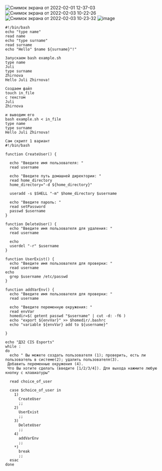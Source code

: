 ![Снимок экрана от 2022-02-01 12-37-03](https://user-images.githubusercontent.com/90381005/151953628-b72f8428-80ff-4026-a52c-2faf03776b9d.png)
![Снимок экрана от 2022-02-03 10-22-26](https://user-images.githubusercontent.com/90381005/152306233-538d0fa6-c2c4-4d29-b746-bf9a279985c2.png)
![Снимок экрана от 2022-02-03 10-23-32](https://user-images.githubusercontent.com/90381005/152306278-4758298a-4214-40a7-96fc-b2ca627449cb.png)
![image](https://user-images.githubusercontent.com/90381005/152768160-4a881642-5924-4153-8429-4b75877d47f4.png)

```
#!/bin/bash
echo "type name"
read name
echo "type surname"
read surname
echo "Hello" $name ${surname}"!"

Запускаем bash example.sh
type name
Juli
type surname
Zhirnova
Hello Juli Zhirnova!

Создаем файл
touch in_file
с текстом
Juli
Zhirnova

и выводим его
bash example.sh < in_file
type name
type surname
Hello Juli Zhirnova!

Сам скрипт 1 вариант
#!/bin/bash

function CreateUser() {
 
  echo "Введите имя пользователя: "
  read username
    
  echo "Введите путь домашней директории: "
  read home_directory
  home_directory="-d ${home_directory}"
    
  useradd -s $SHELL "-m" $home_directory $username
 
  echo "Введите пароль: "
  read setPassword
  passwd $username
}

function DeleteUser() {
  echo "Введите имя пользователя для удаления: "
  read username
   
  echo
  userdel "-r" $username
}

function UserExist() {
  echo "Введите имя пользователя для проверки: "
  read username
echo
  grep $username /etc/passwd
}

function addVarEnv() {
  echo "Введите имя пользователя для проверки: "
  read username

  echo "Введите переменную окружения: "
  read envVar
  homedir=$( getent passwd "$username" | cut -d: -f6 )
  echo "export ${envVar}" >> $homedir/.bashrc
  echo "variable ${envVar} add to ${username}"
 
}

echo "ДЗ2 CIS Esports"
while :
do
  echo " Вы можете создать пользователя (1); проверить, есть ли пользователь в системе(2); удалить пользователя(3).
 Добавить переменные окружения (4).
 Что Вы хотите сделать (введите [1/2/3/4]). Для выхода нажмите любую кнопку с клавиатуры"

  read choice_of_user
 
  case $choice_of_user in
    1)
      CreateUser
      ;;
    2)
      UserExist
      ;;
    3)
      DeleteUser
      ;;
    4)
      addVarEnv
      ;;
    *)
      break
      ;;
  esac
done
```
